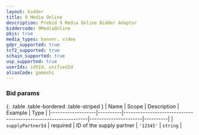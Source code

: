```yaml
---
layout: bidder
title: 9 Media Online
description: Prebid 9 Media Online Bidder Adaptor
biddercode: 9MediaOnline
pbjs: true
media_types: banner, video
gdpr_supported: true
tcf2_supported: true
schain_supported: true
usp_supported: true
userIds: id5Id, unifiedId
aliasCode: gamoshi
---
```


### Bid params

{: .table .table-bordered .table-striped }
| Name              | Scope    | Description                                                   | Example              | Type     |
|-------------------|----------|---------------------------------------------------------------|----------------------|----------|
| `supplyPartnerId` | required | ID of the supply partner | `'12345'`            | `string` |
